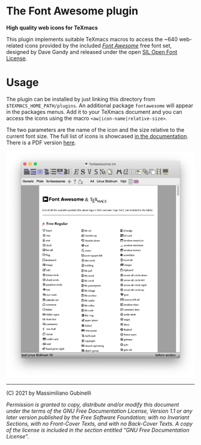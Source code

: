# The Font Awesome plugin

**High quality web icons for TeXmacs**

This plugin implements suitable TeXmacs macros to access the ~640 web-related 
icons provided by the included [*Font Awesome*](http://www.fontawesome.io) free 
font set, designed by Dave Gandy and released under the open [SIL Open Font 
License](http://scripts.sil.org/OFL).

# Usage

The plugin can be installed by just linking this directory from 
`$TEXMACS_HOME_PATH/plugins`. An additional package `fontawesome` will appear 
in the packages menus. Add it to your TeXmacs document and you can access the 
icons using the macro `<aw|icon-name|relative-size>`.

The two parameters are the name of the icon and the size relative to the 
current font size. The full list of icons is showcased [in the 
documentation](./doc/fontawesome.en.tm). There is a PDF version 
[here](./doc/fontawesome.pdf).

![](./doc/screenshot.png)

---
(C) 2021 by Massimiliano Gubinelli

*Permission is granted to copy, distribute and/or modify this document under 
the terms of the GNU Free Documentation License, Version 1.1 or any later 
version published by the Free Software Foundation; with no Invariant Sections, 
with no Front-Cover Texts, and with no Back-Cover Texts. A copy of the license 
is included in the section entitled "GNU Free Documentation License".*
